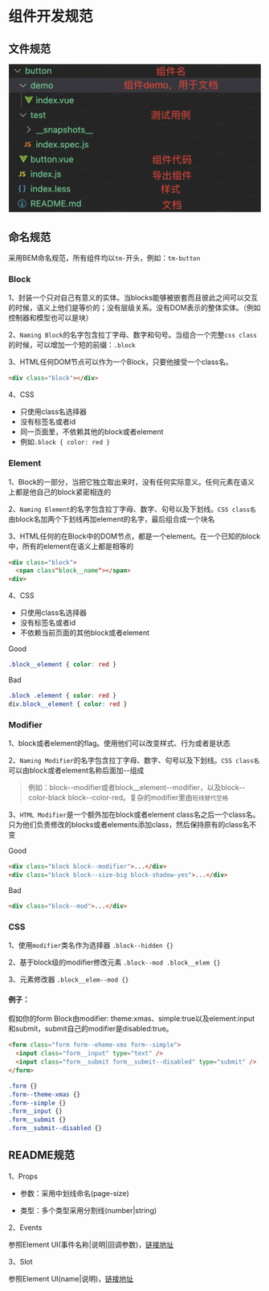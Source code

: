 # 组件开发规范

## 文件规范

![](../../media/images/component0.png)

## 命名规范

采用BEM命名规范，所有组件均以`tm-`开头，例如：`tm-button`

### Block

1、封装一个只对自己有意义的实体。当blocks能够被嵌套而且彼此之间可以交互的时候，语义上他们是等价的；没有层级关系。没有DOM表示的整体实体。（例如控制器和模型也可以是块）

2、`Naming Block`的名字包含拉丁字母、数字和句号。当组合一个完整`css class`的时候，可以增加一个短的前缀：`.block`

3、HTML任何DOM节点可以作为一个Block，只要他接受一个class名。
````html
<div class="block"></div>
````

4、CSS

* 只使用class名选择器
* 没有标签名或者id
* 同一页面里，不依赖其他的block或者element
* 例如`.block { color: red }`

### Element

1、Block的一部分，当把它独立取出来时，没有任何实际意义。任何元素在语义上都是他自己的block紧密相连的

2、`Naming Element`的名字包含拉丁字母、数字、句号以及下划线。`CSS class名`由block名加两个下划线再加element的名字，最后组合成一个块名

3、HTML任何的在Block中的DOM节点，都是一个element。在一个已知的block中，所有的element在语义上都是相等的

````html
<div class="block">
  <span class"block__name"></span>
<div>
````

4、CSS

* 只使用class名选择器
* 没有标签名或者id
* 不依赖当前页面的其他block或者element

Good
````css
.block__element { color: red }
````

Bad
````css
.block .element { color: red }
div.block__element { color: red }
````

### Modifier

1、block或者element的flag。使用他们可以改变样式、行为或者是状态

2、`Naming Modifier`的名字包含拉丁字母、数字、句号以及下划线。`CSS class名`可以由block或者element名称后面加--组成

> 例如：block--modifier或者block__element--modifier，以及block--color-black block--color-red。复杂的modifier里由`短线替代空格`

3、`HTML Modifier`是一个额外加在block或者element class名之后一个class名。只为他们负责修改的blocks或者elements添加class，然后保持原有的class名不变

Good

````html
<div class="block block--modifier">...</div>
<div class="block block--size-big block-shadow-yes">...</div>
````

Bad

````html
<div class="block--mod">...</div>
````

### CSS

1、使用`modifier`类名作为选择器 `.block--hidden {}`

2、基于block级的modifier修改元素 `.block--mod .block__elem {}`

3、元素修改器 `.block__elem--mod {}`

#### 例子：

假如你的form Block由modifier: theme:xmas、simple:true以及element:input和submit，submit自己的modifier是disabled:true。

````html
<form class="form form--eheme-xms form--simple">
  <input class="form__input" type="text" />
  <input class="form__submit form__submit--disabled" type="submit" />
</form>
````

````css
.form {}
.form--theme-xmas {}
.form--simple {}
.form__input {}
.form__submit {}
.form__submit--disabled {}
````

## README规范

1、Props

* 参数：采用中划线命名(page-size)

* 类型：多个类型采用分割线(number|string)

2、Events

参照Element UI(事件名称|说明|回调参数)，[链接地址](https://element.eleme.cn/#/zh-CN/component/pagination#events)

3、Slot

参照Element UI(name|说明)，[链接地址](https://element.eleme.cn/#/zh-CN/component/pagination#slot)
